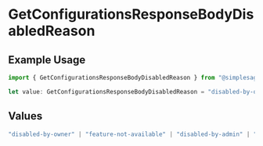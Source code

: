 # GetConfigurationsResponseBodyDisabledReason

## Example Usage

```typescript
import { GetConfigurationsResponseBodyDisabledReason } from "@simplesagar/vercel/models/getconfigurationsop.js";

let value: GetConfigurationsResponseBodyDisabledReason = "disabled-by-owner";
```

## Values

```typescript
"disabled-by-owner" | "feature-not-available" | "disabled-by-admin" | "original-owner-left-the-team" | "account-plan-downgrade" | "original-owner-role-downgraded"
```